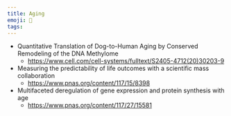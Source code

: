 ```yaml
---
title: Aging
emoji: 🧬
tags:
---
```


* Quantitative Translation of Dog-to-Human Aging by Conserved Remodeling of the DNA Methylome
    - https://www.cell.com/cell-systems/fulltext/S2405-4712(20)30203-9
* Measuring the predictability of life outcomes with a scientific mass collaboration
    - https://www.pnas.org/content/117/15/8398
* Multifaceted deregulation of gene expression and protein synthesis with age
    - https://www.pnas.org/content/117/27/15581